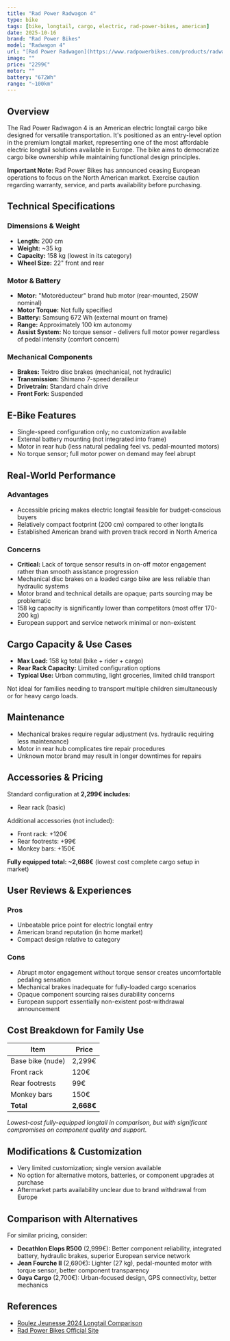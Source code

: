 ```yaml
---
title: "Rad Power Radwagon 4"
type: bike
tags: [bike, longtail, cargo, electric, rad-power-bikes, american]
date: 2025-10-16
brand: "Rad Power Bikes"
model: "Radwagon 4"
url: "[Rad Power Radwagon](https://www.radpowerbikes.com/products/radwagon)"
image: ""
price: "2299€"
motor: ""
battery: "672Wh"
range: "~100km"
---
```


## Overview

The Rad Power Radwagon 4 is an American electric longtail cargo bike designed for versatile transportation. It's positioned as an entry-level option in the premium longtail market, representing one of the most affordable electric longtail solutions available in Europe. The bike aims to democratize cargo bike ownership while maintaining functional design principles.

**Important Note:** Rad Power Bikes has announced ceasing European operations to focus on the North American market. Exercise caution regarding warranty, service, and parts availability before purchasing.

## Technical Specifications

<!-- BIKE_SPECS_TABLE_START -->
<!-- BIKE_SPECS_TABLE_END -->

### Dimensions & Weight

- **Length:** 200 cm
- **Weight:** ~35 kg
- **Capacity:** 158 kg (lowest in its category)
- **Wheel Size:** 22" front and rear

### Motor & Battery

- **Motor:** "Motoréducteur" brand hub motor (rear-mounted, 250W nominal)
- **Motor Torque:** Not fully specified
- **Battery:** Samsung 672 Wh (external mount on frame)
- **Range:** Approximately 100 km autonomy
- **Assist System:** No torque sensor - delivers full motor power regardless of pedal intensity (comfort concern)

### Mechanical Components

- **Brakes:** Tektro disc brakes (mechanical, not hydraulic)
- **Transmission:** Shimano 7-speed derailleur
- **Drivetrain:** Standard chain drive
- **Front Fork:** Suspended

## E-Bike Features

- Single-speed configuration only; no customization available
- External battery mounting (not integrated into frame)
- Motor in rear hub (less natural pedaling feel vs. pedal-mounted motors)
- No torque sensor; full motor power on demand may feel abrupt

## Real-World Performance

### Advantages

- Accessible pricing makes electric longtail feasible for budget-conscious buyers
- Relatively compact footprint (200 cm) compared to other longtails
- Established American brand with proven track record in North America

### Concerns

- **Critical:** Lack of torque sensor results in on-off motor engagement rather than smooth assistance progression
- Mechanical disc brakes on a loaded cargo bike are less reliable than hydraulic systems
- Motor brand and technical details are opaque; parts sourcing may be problematic
- 158 kg capacity is significantly lower than competitors (most offer 170-200 kg)
- European support and service network minimal or non-existent

## Cargo Capacity & Use Cases

- **Max Load:** 158 kg total (bike + rider + cargo)
- **Rear Rack Capacity:** Limited configuration options
- **Typical Use:** Urban commuting, light groceries, limited child transport

Not ideal for families needing to transport multiple children simultaneously or for heavy cargo loads.

## Maintenance

- Mechanical brakes require regular adjustment (vs. hydraulic requiring less maintenance)
- Motor in rear hub complicates tire repair procedures
- Unknown motor brand may result in longer downtimes for repairs

## Accessories & Pricing

Standard configuration at **2,299€ includes:**

- Rear rack (basic)

Additional accessories (not included):

- Front rack: +120€
- Rear footrests: +99€
- Monkey bars: +150€

**Fully equipped total: ~2,668€** (lowest cost complete cargo setup in market)

## User Reviews & Experiences

### Pros

- Unbeatable price point for electric longtail entry
- American brand reputation (in home market)
- Compact design relative to category

### Cons

- Abrupt motor engagement without torque sensor creates uncomfortable pedaling sensation
- Mechanical brakes inadequate for fully-loaded cargo scenarios
- Opaque component sourcing raises durability concerns
- European support essentially non-existent post-withdrawal announcement

## Cost Breakdown for Family Use

| Item             | Price      |
| ---------------- | ---------- |
| Base bike (nude) | 2,299€     |
| Front rack       | 120€       |
| Rear footrests   | 99€        |
| Monkey bars      | 150€       |
| **Total**        | **2,668€** |

_Lowest-cost fully-equipped longtail in comparison, but with significant compromises on component quality and support._

## Modifications & Customization

- Very limited customization; single version available
- No option for alternative motors, batteries, or component upgrades at purchase
- Aftermarket parts availability unclear due to brand withdrawal from Europe

## Comparison with Alternatives

For similar pricing, consider:

- **Decathlon Elops R500** (2,999€): Better component reliability, integrated battery, hydraulic brakes, superior European service network
- **Jean Fourche II** (2,690€): Lighter (27 kg), pedal-mounted motor with torque sensor, better component transparency
- **Gaya Cargo** (2,700€): Urban-focused design, GPS connectivity, better mechanics

## References

- [Roulez Jeunesse 2024 Longtail Comparison](https://blog.roulezjeunesse.com/comparatif-2023-des-meilleurs-velos-longtails-electriques/)
- [Rad Power Bikes Official Site](https://www.radpowerbikes.com/)
